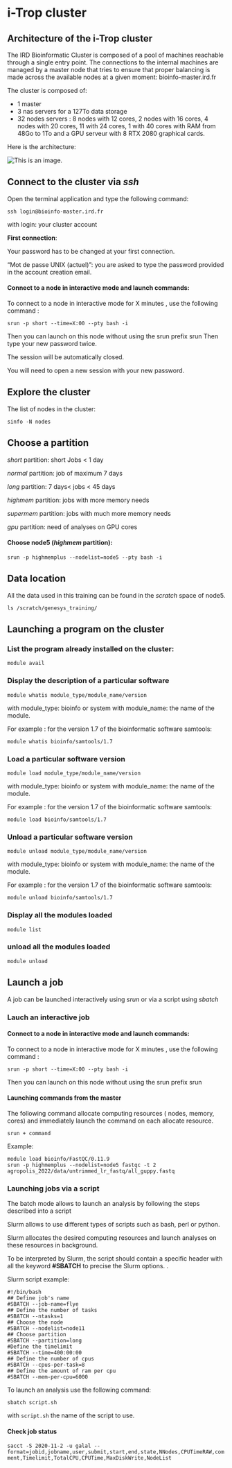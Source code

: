 # i-Trop cluster

## Architecture of the i-Trop cluster

The IRD Bioinformatic Cluster is composed of a pool of machines reachable through a single entry point. The connections to the internal machines are managed by a master node that tries to ensure that proper balancing is made across the available nodes at a given moment: bioinfo-master.ird.fr

The cluster is composed of:

- 1 master 
- 3 nas servers for a 127To data storage
- 32 nodes servers : 8 nodes with 12 cores, 2 nodes with 16 cores, 4 nodes with 20 cores, 11 with 24 cores, 1 with 40 cores with RAM from 48Go to 1To and a GPU serveur with 8 RTX 2080 graphical cards.

Here is the architecture:

![This is an image.](https://github.com/lokman89/bioinformatics_tutorials/blob/temp/schema_cluster_150221.png)

## Connect to the cluster via *ssh*

Open the terminal application and type the following command:

`ssh login@bioinfo-master.ird.fr`

with login: your cluster account


**First connection**:

Your password has to be changed at your first connection.

“Mot de passe UNIX (actuel)”: you are asked to type the password provided in the account creation email.

#### Connect to a node in interactive mode and launch commands:

To connect to a node in interactive mode for X minutes , use the following command :

`srun -p short --time=X:00 --pty bash -i`

Then you can launch on this node without using the srun prefix srun
Then type your new password twice.

The session will be automatically closed.

You will need to open a new session with your new password.

## Explore the cluster

The list of nodes in the cluster:

`sinfo -N nodes`

## Choose a partition

*short* partition: short Jobs < 1 day  

*normal* partition: job of maximum 7 days

*long* partition: 7 days< jobs < 45 days

*highmem* partition: jobs with more memory needs

*supermem* partition: jobs with much more memory needs

*gpu* partition: need of analyses on GPU cores


#### Choose **node5** (*highmem* partition):
`srun -p highmemplus --nodelist=node5 --pty bash -i`

## Data location

All the data used in this training can be found in the *scratch* space of node5.

`ls /scratch/genesys_training/`

## Launching a program on the cluster

### List the program already installed on the cluster:

`module avail`

### Display the description of a particular software

`module whatis module_type/module_name/version`

with module_type: bioinfo or system with module_name: the name of the module.

For example : for the version 1.7 of the bioinformatic software samtools:

`module whatis bioinfo/samtools/1.7`

### Load a particular software version

`module load module_type/module_name/version`

with module_type: bioinfo or system with module_name: the name of the module.

For example : for the version 1.7 of the bioinformatic software samtools:

`module load bioinfo/samtools/1.7`

### Unload a particular software version

`module unload module_type/module_name/version`

with module_type: bioinfo or system with module_name: the name of the module.

For example : for the version 1.7 of the bioinformatic software samtools:

`module unload bioinfo/samtools/1.7`

### Display all the modules loaded

`module list`

### unload all the modules loaded

`module unload`

## Launch a job

A job can be launched interactively using *srun* or via a script using *sbatch*

### Lauch an interactive job

#### Connect to a node in interactive mode and launch commands:

To connect to a node in interactive mode for X minutes , use the following command :

`srun -p short --time=X:00 --pty bash -i`

Then you can launch on this node without using the srun prefix srun

#### Launching commands from the master

The following command allocate computing resources ( nodes, memory, cores) and immediately launch the command on each allocate resource.

`srun + command`

Example:
```
module load bioinfo/FastQC/0.11.9
srun -p highmemplus --nodelist=node5 fastqc -t 2 agropolis_2022/data/untrimmed_lr_fastq/all_guppy.fastq
```

### Launching jobs via a script

The batch mode allows to launch an analysis by following the steps described into a script

Slurm allows to use different types of scripts such as bash, perl or python.

Slurm allocates the desired computing resources and launch analyses on these resources in background.

To be interpreted by Slurm, the script should contain a specific header with all the keyword **#SBATCH** to precise the Slurm options. .

Slurm script example:
```
#!/bin/bash
## Define job's name
#SBATCH --job-name=flye
## Define the number of tasks
#SBATCH --ntasks=1
## Choose the node
#SBATCH --nodelist=node11
## Choose partition
#SBATCH --partition=long
#Define the timelimit
#SBATCH --time=400:00:00
## Define the number of cpus
#SBATCH --cpus-per-task=8
## Define the amount of ram per cpu
#SBATCH --mem-per-cpu=6000
```

To launch an analysis use the following command:

`sbatch script.sh`

with `script.sh` the name of the script to use.

#### Check job status
`sacct -S 2020-11-2 -u galal --format=jobid,jobname,user,submit,start,end,state,NNodes,CPUTimeRAW,comment,Timelimit,TotalCPU,CPUTime,MaxDiskWrite,NodeList`
